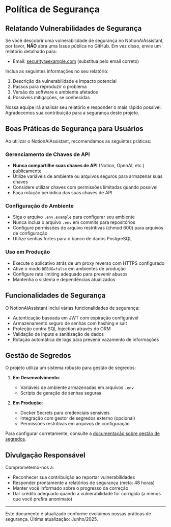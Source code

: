 # Política de Segurança

## Relatando Vulnerabilidades de Segurança

Se você descobrir uma vulnerabilidade de segurança no NotionAiAssistant, por favor, **NÃO** abra uma Issue pública no GitHub. Em vez disso, envie um relatório detalhado para:

- Email: security@example.com (substitua pelo email correto)

Inclua as seguintes informações no seu relatório:

1. Descrição da vulnerabilidade e impacto potencial
2. Passos para reproduzir o problema
3. Versão do software e ambiente afetados
4. Possíveis mitigações, se conhecidas

Nossa equipe irá analisar seu relatório e responder o mais rápido possível. Agradecemos sua contribuição para a segurança deste projeto.

## Boas Práticas de Segurança para Usuários

Ao utilizar o NotionAiAssistant, recomendamos as seguintes práticas:

### Gerenciamento de Chaves de API

- **Nunca compartilhe suas chaves de API** (Notion, OpenAI, etc.) publicamente
- Utilize variáveis de ambiente ou arquivos seguros para armazenar suas chaves
- Considere utilizar chaves com permissões limitadas quando possível
- Faça rotação periódica das suas chaves de API

### Configuração do Ambiente

- Siga o arquivo `.env.example` para configurar seu ambiente
- Nunca inclua o arquivo `.env` em commits para repositórios
- Configure permissões de arquivo restritivas (chmod 600) para arquivos de configuração
- Utilize senhas fortes para o banco de dados PostgreSQL

### Uso em Produção

- Execute o aplicativo atrás de um proxy reverso com HTTPS configurado
- Ative o modo `DEBUG=false` em ambientes de produção
- Configure rate limiting adequado para prevenir abusos
- Mantenha o sistema e dependências atualizados

## Funcionalidades de Segurança

O NotionAiAssistant inclui várias funcionalidades de segurança:

- Autenticação baseada em JWT com expiração configurável
- Armazenamento seguro de senhas com hashing e salt
- Proteção contra SQL Injection através do ORM
- Validação de inputs e sanitização de dados
- Rotação automática de logs para prevenir vazamento de informações

## Gestão de Segredos

O projeto utiliza um sistema robusto para gestão de segredos:

1. **Em Desenvolvimento**:
   - Variáveis de ambiente armazenadas em arquivos `.env`
   - Scripts de geração de senhas seguras

2. **Em Produção**:
   - Docker Secrets para credenciais sensíveis
   - Integração com gestor de segredos externo (opcional)
   - Permissões restritivas em arquivos de configuração

Para configurar corretamente, consulte a [documentação sobre gestão de segredos](./docs-public/pt-br/01-como-executar/03-secrets-management.md).

## Divulgação Responsável

Comprometemo-nos a:

- Reconhecer sua contribuição ao reportar vulnerabilidades
- Responder prontamente a relatórios de segurança (meta: 48 horas)
- Manter você informado sobre o progresso da correção
- Dar crédito adequado quando a vulnerabilidade for corrigida (a menos que você prefira anonimato)

---

Este documento é atualizado conforme evoluímos nossas práticas de segurança. Última atualização: Junho/2025.
